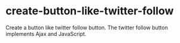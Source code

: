 create-button-like-twitter-follow
=================================

Create a button like twitter follow button. The twitter follow button implements Ajax and JavaScript.  
